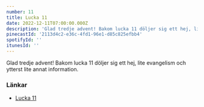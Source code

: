 ```yaml
---
number: 11
title: Lucka 11
date: 2022-12-11T07:00:00.000Z
description: 'Glad tredje advent! Bakom lucka 11 döljer sig ett hej, lite evangelism och ytterst lite annat information.'
pinecastId: '2113d4c2-e36c-4fd1-96e1-d85c825efbb4'
spotifyId: ''
itunesId: ''
---
```


Glad tredje advent! Bakom lucka 11 döljer sig ett hej, lite evangelism och ytterst lite annat information.

### Länkar

- [Lucka 11](https://www.youtube.com/watch?v=jAgm1_jkwHo)
